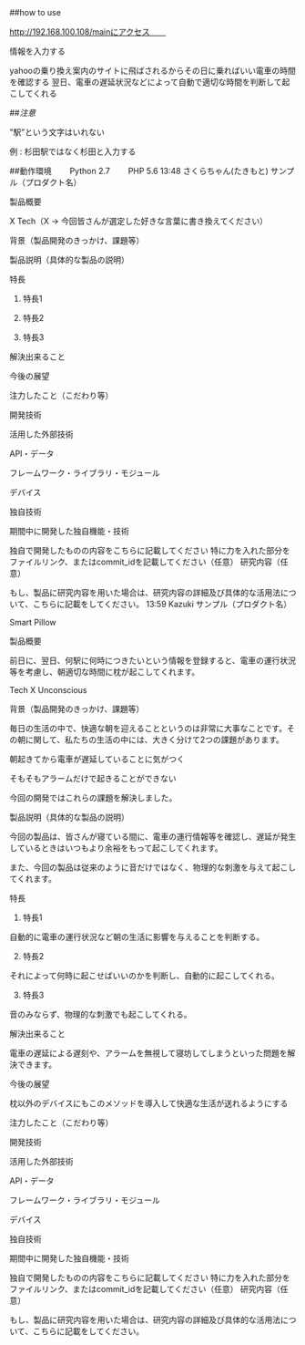 ##how to use　　

http://192.168.100.108/mainにアクセス　　

情報を入力する　　

yahooの乗り換え案内のサイトに飛ばされるからその日に乗ればいい電車の時間を確認する
翌日、電車の遅延状況などによって自動で適切な時間を判断して起こしてくれる　　

##*注意*　　

"駅”という文字はいれない　　

例 : 杉田駅ではなく杉田と入力する　　


##動作環境　　
Python 2.7　　
PHP 5.6
13:48 さくらちゃん(たきもと) サンプル（プロダクト名）

製品概要

X Tech（X → 今回皆さんが選定した好きな言葉に書き換えてください）

背景（製品開発のきっかけ、課題等）

製品説明（具体的な製品の説明）

特長

1. 特長1

2. 特長2

3. 特長3

解決出来ること

今後の展望

注力したこと（こだわり等）

開発技術

活用した外部技術

API・データ

フレームワーク・ライブラリ・モジュール

デバイス

独自技術

期間中に開発した独自機能・技術

独自で開発したものの内容をこちらに記載してください
特に力を入れた部分をファイルリンク、またはcommit_idを記載してください（任意）
研究内容（任意）

もし、製品に研究内容を用いた場合は、研究内容の詳細及び具体的な活用法について、こちらに記載をしてください。
13:59 Kazuki サンプル（プロダクト名）

Smart Pillow  

製品概要

前日に、翌日、何駅に何時につきたいという情報を登録すると、電車の運行状況等を考慮し、朝適切な時間に枕が起こしてくれます。

 Tech X Unconscious  

背景（製品開発のきっかけ、課題等）

毎日の生活の中で、快適な朝を迎えることというのは非常に大事なことです。その朝に関して、私たちの生活の中には、大きく分けて2つの課題があります。　　

朝起きてから電車が遅延していることに気がつく　　

そもそもアラームだけで起きることができない　　

今回の開発ではこれらの課題を解決しました。

製品説明（具体的な製品の説明）

今回の製品は、皆さんが寝ている間に、電車の運行情報等を確認し、遅延が発生しているときはいつもより余裕をもって起こしてくれます。　　

また、今回の製品は従来のように音だけではなく、物理的な刺激を与えて起こしてくれます。　　

特長

1. 特長1　　

自動的に電車の運行状況など朝の生活に影響を与えることを判断する。

2. 特長2

それによって何時に起こせばいいのかを判断し、自動的に起こしてくれる。

3. 特長3　　

音のみならず、物理的な刺激でも起こしてくれる。

解決出来ること

電車の遅延による遅刻や、アラームを無視して寝坊してしまうといった問題を解決できます。

今後の展望

枕以外のデバイスにもこのメソッドを導入して快適な生活が送れるようにする

注力したこと（こだわり等）

開発技術

活用した外部技術

API・データ

フレームワーク・ライブラリ・モジュール

デバイス

独自技術

期間中に開発した独自機能・技術

独自で開発したものの内容をこちらに記載してください
特に力を入れた部分をファイルリンク、またはcommit_idを記載してください（任意）
研究内容（任意）

もし、製品に研究内容を用いた場合は、研究内容の詳細及び具体的な活用法について、こちらに記載をしてください。
